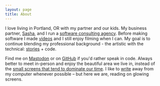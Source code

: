 ```yaml
---
layout: page
title: About
---
```


I love living in Portland, OR with my partner and our kids. My business partner, [Sasha](https://www.chedygov.com/), and I run a [software consulting agency](https://www.semidecent.com/). Before making software I made [videos](/projects#videos) and I still enjoy filming when I can. My goal is to continue blending my professional background - the artistic with the technical: [stories](/fiction/subversion) + code.

Find me on [Mastodon](https://pdx.social/@suite22) or on [GitHub](https://github.com/suite22) if you'd rather speak in code. Always better to meet in-person and enjoy the beautiful area we live in, instead of the [small screens that tend to dominate our time](https://bengoertz.com/2021/06/07/match-mood/). I like to [write](/process) away from my computer whenever possible – but here we are, reading on glowing screens.

